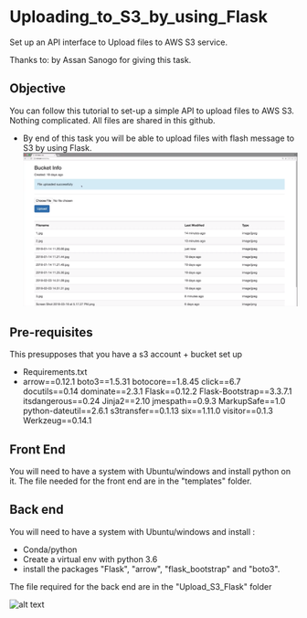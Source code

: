 # Uploading_to_S3_by_using_Flask

Set up an API interface to Upload files to AWS S3 service.

Thanks to: by Assan Sanogo for giving this task.

## Objective
You can follow this tutorial to set-up a simple API to upload files to AWS S3. 
Nothing complicated. All files are shared in this github.

- By end of this task you will be able to upload files with flash message to S3 by using Flask.
![alt text](https://github.com/hkowrada/upload/blob/master/final_flask_s3.png) 


## Pre-requisites

This presupposes that you have a s3 account + bucket set up

- Requirements.txt
- arrow==0.12.1
  boto3==1.5.31
  botocore==1.8.45
  click==6.7
  docutils==0.14
  dominate==2.3.1
  Flask==0.12.2
  Flask-Bootstrap==3.3.7.1
  itsdangerous==0.24
  Jinja2==2.10
  jmespath==0.9.3
  MarkupSafe==1.0
  python-dateutil==2.6.1
  s3transfer==0.1.13
  six==1.11.0
  visitor==0.1.3
  Werkzeug==0.14.1

## Front End 

You will need to have a system with Ubuntu/windows and install python on it.
The file needed for the front end are in the "templates" folder.

## Back end
You will need to have a system with Ubuntu/windows and install :
- Conda/python 
- Create a virtual env with python 3.6
- install the packages "Flask", "arrow", "flask_bootstrap" and "boto3".

The file required for the back end are in the "Upload_S3_Flask" folder

![alt text](https://media3.giphy.com/media/5ArJanyCfxgiY/giphy.gif)


